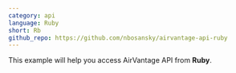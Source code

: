 ```yaml
---
category: api
language: Ruby
short: Rb
github_repo: https://github.com/nbosansky/airvantage-api-ruby
---
```

This example will help you access AirVantage API from __Ruby__.<br>
